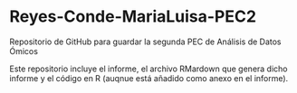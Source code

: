 # Reyes-Conde-MariaLuisa-PEC2
Repositorio de GitHub para guardar la segunda PEC de Análisis de Datos Ómicos

Este repositorio incluye el informe, el archivo RMardown que genera dicho informe y el código en R (auqnue está añadido como anexo en el informe).
